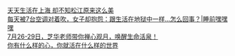   
[天天生活在上海 却不知松江原来这么美](http://www.dianyue.me/archives/235/egwjfl72d8hbhplg/)  
[每天被7台空调对着吹，女子却抱怨：跟生活在地狱中一样…怎么回事？|睡前嘿嘿嘿](http://www.dianyue.me/archives/285/tenukcczfgj5twxf/)  
[7月26-29日，芝华老师带你禅心观月，唤醒生命活泉！](http://www.dianyue.me/archives/777/hveziz2f3z0pfth6/)  
[你有什么样的心，你就活在什么样的世界](http://www.dianyue.me/archives/643/9orukgn4v2veeusi/)